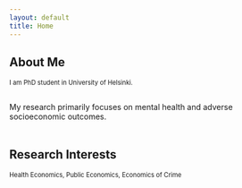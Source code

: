 ```yaml
---
layout: default
title: Home
---
```


## About Me
<p align="justify" style="font-size:80%;"> I am PhD student in University of Helsinki. <br/>
<br/>  
  
My research primarily focuses on mental health and adverse socioeconomic outcomes.  <br/>
<br/>
  

## Research Interests
<p style="font-size:80%;">
Health Economics, Public Economics, Economics of Crime
</p>
